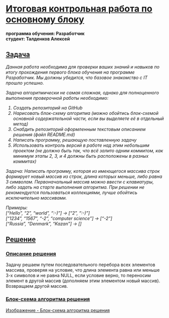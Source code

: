 # <u>Итоговая контрольная работа по основному блоку</u>

__программа обучения: Разработчик__ \
__студент: Талденков Алексей__

## <u>Задача</u>

<i>
Данная работа необходима для проверки ваших знаний и навыков по итогу прохождения первого блока обучения на программе Разработчик. Мы должны убедится, что базовое знакомство с IT прошло успешно.

Задача алгоритмически не самая сложная, однако для полноценного выполнения проверочной работы необходимо:

1. Создать репозиторий на GitHub
2. Нарисовать блок-схему алгоритма (можно обойтись блок-схемой основной содержательной части, если вы выделяете её в отдельный метод)
3. Снабдить репозиторий оформленным текстовым описанием решения (файл README.md)
4. Написать программу, решающую поставленную задачу
5. Использовать контроль версий в работе над этим небольшим проектом (не должно быть так, что всё залито одним коммитом, как минимум этапы 2, 3, и 4 должны быть расположены в разных коммитах)

Задача: Написать программу, которая из имеющегося массива строк формирует новый массив из строк, длина которых меньше, либо равна 3 символам. Первоначальный массив можно ввести с клавиатуры, либо задать на старте выполнения алгоритма. При решении не рекомендуется пользоваться коллекциями, лучше обойтись исключительно массивами.

Примеры:\
[“Hello”, “2”, “world”, “:-)”] → [“2”, “:-)”]\
[“1234”, “1567”, “-2”, “computer science”] → [“-2”]\
[“Russia”, “Denmark”, “Kazan”] → []

</i>

## <u>Решение</u>

### <u>Описание решения</u>
Задачу решаем путем последовательного перебора всех элементов массива, проверяя на условие, что длина элемента равна или меньше 3-х символов и не равна NULL, если условие верно, то переносим элемент в другой массив (дополняем этим элементом новый массив). Возвращаем другой массив.

### <u>Блок-схема алгоритма решения</u>

[Изображение - Блок-схема алгоритма решения](alg.jpg)